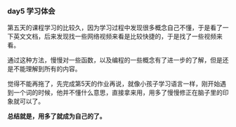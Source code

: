 ### day5 学习体会

第五天的课程学习的比较久，因为学习过程中发现很多概念自己不懂，于是看了一下英文文档，后来发现找一些网络视频来看是比较快捷的，于是找了一些视频来看。

通过这种方法，慢慢对一些函数，以及编程的一些概念有了进一步的了解，但是还是不能理解到所有的内容。

觉得不能再拖了，先完成第5天的作业再说，就像小孩子学习语言一样，刚开始遇到一个词的时候，他并不懂什么意思，直接拿来用，用多了慢慢修正在脑子里的印象就可以了。

**总结就是，用多了就成为自己的了。**

